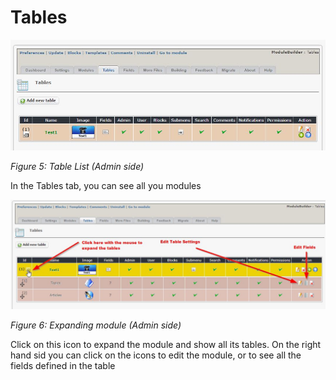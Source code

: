 # Tables

![](../.gitbook/assets/2tables.jpg)

_Figure 5: Table List \(Admin side\)_

In the Tables tab, you can see all you modules

![](../.gitbook/assets/2tablesexpand.jpg)

_Figure 6: Expanding module \(Admin side\)_

Click on this icon to expand the module and show all its tables. On the right hand sid you can click on the icons to edit the module, or to see all the fields defined in the table
